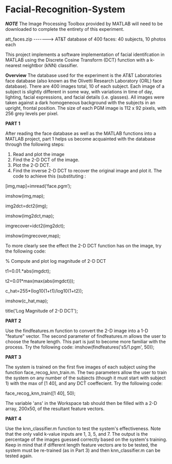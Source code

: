 # Facial-Recognition-System

***NOTE*** The Image Processing Toolbox provided by MATLAB will need to be downloaded to complete the entirety of this experiment. 


att_faces.zip   ------->    AT&T database of 400 faces: 40 subjects, 10 photos each 

This project implements a software implementation of facial identifcation in MATLAB using the Discrete Cosine Transform (DCT) function with a k-nearest neightbor (kNN) classifier.

__Overview__
The database used for the experiment is the AT&T Laboratories face database (also known as the Olivetti Research Laboratory (ORL) face database). There are 400 images total, 10 of each subject. Each image of a subject is slightly different in some way, with variations in time of day, lighting, facial expressions, and facial details (i.e. glasses). All images were taken against a dark homogeneous background with the subjects in an upright, frontal position. The size of each PGM image is 112 x 92 pixels, with 256 grey levels per pixel.


__PART 1__

After reading the face database as well as the MATLAB functions into a MATLAB project, part 1 helps us become acquainted with the database through the following steps:
1. Read and plot the image
2. Find the 2-D DCT of the image.
3. Plot the 2-D DCT.
4. Find the inverse 2-D DCT to recover the original image and plot it.
The code to achieve this (substituting :

[img,map]=imread(‘face.pgm’);

imshow(img,map);

img2dct=dct2(img);

imshow(img2dct,map);

imgrecover=idct2(img2dct);

imshow(imgrecover,map);


To more clearly see the effect the 2-D DCT function has on the image, try the following code:


% Compute and plot log magnitude of 2-D DCT

t1=0.01.*abs(imgdct); 

t2=0.01*max(max(abs(imgdct)));

c_hat=255*(log10(1+t1)/log10(1+t2)); 

imshow(c_hat,map); 

title('Log Magnitude of 2-D DCT');



__PART 2__

Use the findfeatures.m function to convert the 2-D image into a 1-D "feature" vector. The second parameter of findfeatures.m allows the user to choose the feature length. This part is just to become more familiar with the process.
Try the following code:
imshow(findfeatures('s5/1.pgm', 50));



__PART 3__

The system is trained on the first five images of each subject using the function face_recog_knn_train.m. The two parameters allow the user to train the system on any number of the subjects (though it must start with subject 1) with the max of [1 40], and any DCT coeffecient. 
Try the following code:

face_recog_knn_train([1 40], 50);

The variable 'ans' in the Workspace tab should then be filled with a 2-D array, 200x50, of the resultant feature vectors.



__PART 4__

Use the knn_classifier.m function to test the system's effectiveness. Note that the only valid k-value inputs are 1, 3, 5, and 7. The output is the percentage of the images  guessed correctly based on the system's training. Keep in mind that if different length feature vectors are to be tested, the system must be re-trained (as in Part 3) and then knn_classifier.m can be tested again.










